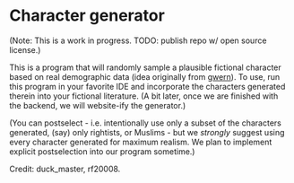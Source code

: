 # Character generator

(Note: This is a work in progress. TODO: publish repo w/ open source license.)

This is a program that will randomly sample a plausible fictional character based on real demographic data (idea originally from [gwern](https://www.gwern.net/Statistical-notes#technology)). To use, run this program in your favorite IDE and incorporate the characters generated therein into your fictional literature. (A bit later, once we are finished with the backend, we will website-ify the generator.)

(You can postselect - i.e. intentionally use only a subset of the characters generated, (say) only rightists, or Muslims - but we *strongly* suggest using every character generated for maximum realism. We plan to implement explicit postselection into our program sometime.)

Credit: duck_master, rf20008.
